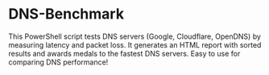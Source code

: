 # DNS-Benchmark
This PowerShell script tests DNS servers (Google, Cloudflare, OpenDNS) by measuring latency and packet loss. It generates an HTML report with sorted results and awards medals to the fastest DNS servers. Easy to use for comparing DNS performance!
